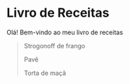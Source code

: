 # Livro de Receitas

Olá! Bem-vindo ao meu livro de receitas

> Strogonoff de frango
>
> Pavê
>
> Torta de maçã

